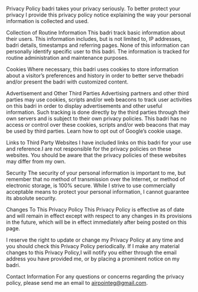 Privacy Policy badri takes your privacy seriously. To better protect your privacy I provide this privacy policy notice explaining the way your personal information is collected and used.

Collection of Routine Information This badri track basic information about their users. This information includes, but is not limited to, IP addresses, badri details, timestamps and referring pages. None of this information can personally identify specific user to this badri. The information is tracked for routine administration and maintenance purposes.

Cookies Where necessary, this badri uses cookies to store information about a visitor’s preferences and history in order to better serve thebadri and/or present the badri with customized content.

Advertisement and Other Third Parties Advertising partners and other third parties may use cookies, scripts and/or web beacons to track user activities on this badri in order to display advertisements and other useful information. Such tracking is done directly by the third parties through their own servers and is subject to their own privacy policies. This badri has no access or control over these cookies, scripts and/or web beacons that may be used by third parties. Learn how to opt out of Google’s cookie usage.

Links to Third Party Websites I have included links on this badri for your use and reference.I are not responsible for the privacy policies on these websites. You should be aware that the privacy policies of these websites may differ from my own.

Security The security of your personal information is important to me, but remember that no method of transmission over the Internet, or method of electronic storage, is 100% secure. While I strive to use commercially acceptable means to protect your personal information, I cannot guarantee its absolute security.

Changes To This Privacy Policy This Privacy Policy is effective as of date and will remain in effect except with respect to any changes in its provisions in the future, which will be in effect immediately after being posted on this page.

I reserve the right to update or change my Privacy Policy at any time and you should check this Privacy Policy periodically. If I make any material changes to this Privacy Policy,I will notify you either through the email address you have provided me, or by placing a prominent notice on my badri.

Contact Information For any questions or concerns regarding the privacy policy, please send me an email to airpointeg@gmail.com.
